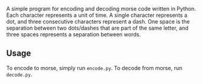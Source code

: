 A simple program for encoding and decoding morse code written in Python. Each character represents a unit of time. A single character represents a dot, and three consecutive characters represent a dash. One space is the separation between two dots/dashes that are part of the same letter, and three spaces represents a separation between words.

## Usage

To encode to morse, simply run `encode.py`. To decode from morse, run `decode.py`.
